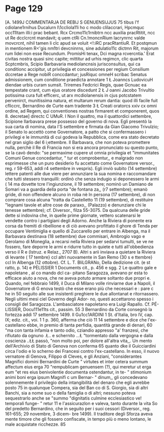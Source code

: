 # Page 129

[A. 1499J COMMENTARJA DE REBlJ S GENUENSIJJUS 75 tibus l\'f cdiolane1rnihus Ducalurn l\1ccliola11i ho c modo clilaccrari, Hpcmquc occ11ltam illi:i prac bebant. Rcx Crcmo11c1rnibtrn ncc auxilia pracRtitit, ncc ut Re dcclcrcnt mandavit; q uem ctRi Cn.!moncnRium lacrynrnc valde movcrcnt, nihil tamen li clc apud se voluit <!:iRC pracRtantiuR. Et postqmun in mentionem R<'gis nm1tri devcninrns, sine adulatio11c dictmn Rit, majorum rum lìdei non esse Recundum. PromisHi tenax, Dci magna rcvercntia.' Erat civitas nostra quasi sinc capite; mittitur ad urhis regimcn, clic quarta Scptcmbris, Scipio Barbavaria mediolancnsis jurisconsultus, qui ca conditionc accipitur, ut privilegia et concessiones per regium Consilium dccretae a Rege nobiR conccdantur; jusRiquc omneH scribac Senatus admissionem, cum conditione praedicta annotare 1 Ł Joanncs LudovicuH diendae urbis curam sumsit. Triremes Fedcrici Regis, quae Gcnuac ea tempestate crant, cum ejus oratore discedunt 2 Ł J oanni Jacobo Trivultio potissima cura fuit efficerc, ut arx mcdiolanensis in cjus potcstatem pervenirct, munitissima natura, et multarum rerum dantia: quod illi facile fuit cflìccrc, Bernardino de Curte eam tradente 3 Ł Creati oratorcs xxiv cx omni ordine, ad Regem, qui conventiones nostras firmarent et componerent, quos 8. decretae] directc C UMuR. l Non il quattro, ma il quattordici settembre, Scipione Ilarbavara prese possesso del governo di nova. Egli presentò la sua carta di nomina, data l'S settembre e firmata da Gian Giacomo Trivulzio; il Senato lo accettò come Governatore, a patto che si confermassero i privilegi e le immunità di cui godeva la Repubblica, come era stato decretato nel gran siglio del 6 i;ettembre. Il Barbavara, che non poteva promettere nulla, perchè il Re di Francia non si era ancora pronunciato su questo punto, se la cavò dendo: "se permaxime cupere ut omnia privilegia et "immunitates Comuni Genue concedantur, " tur et comprobentur,, e malgrado non esprimesse che un puro desiderio fu accettato come Governatore versor., reg. r 59-653, addì r4 settembre in vespris). Egli inviò subito (14 settembre) lettere patenti alle due viere per annunziare la sua nomina e raccomandare che tutti stessero tranquilli: ordinò che senza indugio si deponessero le armi ( 14 ma dovette tcre l'ingiunzione, il 19 settembre; nominò un Damiano de Somari va a guardia della porta "de fontana za,, (r7 settembre); emanò gride, di non offendere alcuno in roba nè In persona (17 settembre), di non comprare cosa alcuna "tratta da Castelletto 11 (19 settembre), di restituire "legnami tavole et altre cose de paraxo,, (Palazzo) e denunziare chi le tenesse settembre); cf. Diversor., filza 55-3075. Da qualcuna delle gride dette si indovina che, in quelle prime giornate, vettero scatenarsi le vendette contro i partigiani degli Adorno. Anche la Riviera di ponente era corsa da fremiti di ribellione e di ciò avevano profittato il ghore di Tenda per occupare Ventimiglia e quello di Zuccarello per entrare in Albenga, ma il Barbavara destinava (18 settembre) due commisari, Ambrogio vago e Gerolamo di Moneglia, a recarsi nella Riviera per sedarvi tumulti, se ve ne fossero, fare deporre le armi e ridurre tutto in quiete e tutti all'obbedienza verso il R e (lstruz. e Relaz., 2707 B). Altri s arii inviava a quietare la Riviera di levante ( 17 tembre} ccl altri nuovamente in San Remo (30 s e ttembre} ccl ln Albenga (12 ottobre). Cf. L. T. BliLGRANo, Della dedizione cit. (e st ratto, p. 14) e PÈLISSIER 1 Documents cit., p. 456 e sgg. 2 Le quattro gale e napoletane , al co mando dcl ca- pitano Saragozza, avevano pr esta to efficace aiuto a nova, che ne aveva potuto armare soltanto due propri e. Quando, nel febbraio 1499, il Duca di Milano volle rinviarne due a Napoli, il Governatore di G enova testò che esse erano più che necessari e : pare c he in 50 seguito alle sue insistenti preghiere le due allontanat e ritornassero. Negli ultimi mesi ciel Governo degli Ador- no, questi accettarono spesso i consigli del Saragozza. L'ambasciatore napoletano era Luigi Rapallo. Cf. PÉ- LISSIER, Docu111e11ts cit., passim. 55 3 Bernardino da Corte consegnò la fortezza addì 17 settembre 1499. Il Gu1cc1ARDINI 1 St. d'Italia, bro IV, cap. IX; ediz. cit., voi. 1 1 p. 360, afferma che ciò 11 14 settembre e dice che l'ex-castellano ebbe, in premio di tanta perfidia, quantità grande di denari, 60 "ma con tanta infamia e tanto odio, cziandio appresso "a' franzesi, che rifiutato da ognuno .Ł.. e schernito ...Ł "tormentato dalla vergogna e dalla coscienza ..ŁŁ passò, "non molto poi, per dolore all'altra vita,,. Un mento dell'Archivio di Stato di Genova non conferma 65 quanto dke il Guicciardini circa l'odio e lo scherno dei Francesi contro l'ex-castellano. In esso, il nuovo vernatore di Genova, Filippo di Cleves, e gli Anziani, "considerantes Magnifici domini Bernardini de Curte " virtutes et inter cetera summum affectum eius erga 70 "rempublicam genuensem (?), qui meretur ut erga eum "et res eius benivolentie documenta ostendantur, in te- " stimonium animi boni erga ipsum Magnifi c um Bernar- " dinum,, gli concedevano solennemente il privilegio della intangibilità del denaro che egli avrebbe posto 75 in qualunque Compera, sia del Ban co di S. Giorgio, sia di altri Banchi, sia a nome suo o della famiglia o di altri; nessuno poteva sequestrarlo anche se "summo "dignitatis culmine ecclesiastico ve! temporali funge- " retur 11 e l'assicurazlon e valeva, tanto durante la vita So del predetto Bernardino, che in seguito per i suoi cessori (Diversor., reg. 161-655; 29 novembre, 3 dicem- bre 1499). Il traditore degli Sforza aveva mente timore che gli fossero confiscate, in tempo più o meno lontano, le male acquistate ricchezze. 85